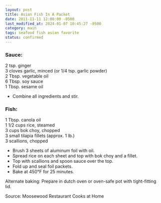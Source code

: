 ```yaml
---
layout: post
title: Asian Fish In A Packet
date: 2011-11-11 12:00:00 -0500
last_modified_at: 2024-01-07 10:45:27 -0500
category: main
tags: seafood fish asian favorite
status: confirmed
---
```

### Sauce:

2 tsp. ginger  
3 cloves garlic, minced (or 1/4 tsp. garlic powder)  
2 Tbsp. vegetable oil  
6 Tbsp. soy sauce  
1 Tbsp. sesame oil  

* Combine all ingredients and stir.

### Fish:

1 Tbsp. canola oil  
1 1/2 cups rice, steamed  
3 cups bok choy, chopped  
3 small tilapia fillets (approx. 1 lb.)  
3 scallions, chopped  

* Brush 3 sheets of aluminum foil with oil.
* Spread rice on each sheet and top with bok choy and a fillet.
* Top with scallions and spoon sauce over the top.
* Fold up and seal foil packets.
* Bake at 450°F for 25 minutes.

Alternate baking: Prepare in dutch oven or oven-safe pot with tight-fitting lid.

Source: Moosewood Restaurant Cooks at Home
